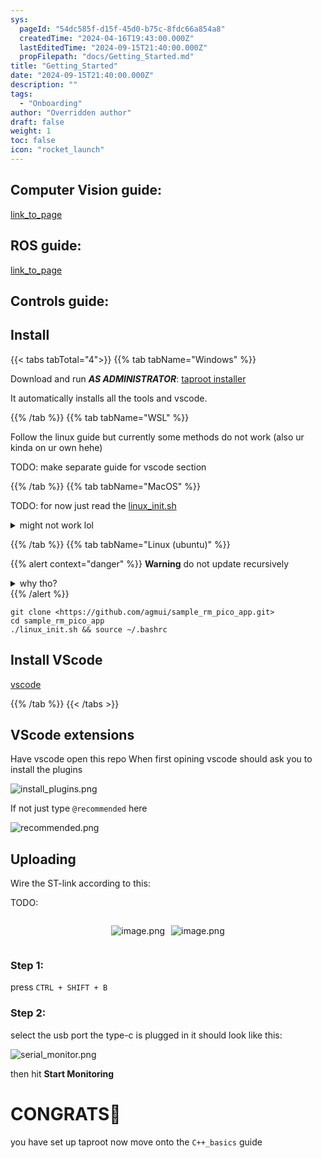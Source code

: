 ```yaml
---
sys:
  pageId: "54dc585f-d15f-45d0-b75c-8fdc66a854a8"
  createdTime: "2024-04-16T19:43:00.000Z"
  lastEditedTime: "2024-09-15T21:40:00.000Z"
  propFilepath: "docs/Getting_Started.md"
title: "Getting_Started"
date: "2024-09-15T21:40:00.000Z"
description: ""
tags:
  - "Onboarding"
author: "Overridden author"
draft: false
weight: 1
toc: false
icon: "rocket_launch"
---
```


## Computer Vision guide:

[link_to_page](86d45bc0-388b-4d26-8848-44f255f73d0e)

## ROS guide:

[link_to_page](3c76c1de-ec8f-46d6-8b0a-294005edc2d5)

## Controls guide:

## Install

{{< tabs tabTotal="4">}}
{{% tab tabName="Windows" %}}

Download and run _**AS ADMINISTRATOR**_: [taproot installer](https://github.com/Thornbots/TeachingFreshies/releases/tag/1.0)

It automatically installs all the tools and vscode.

{{% /tab %}}
{{% tab tabName="WSL" %}}

Follow the linux guide but currently some methods do not work (also ur kinda on ur own hehe)

TODO: make separate guide for vscode section

{{% /tab %}}
{{% tab tabName="MacOS" %}}

TODO: for now just read the [linux_init.sh](https://github.com/agmui/sample_rm_pico_app/blob/main/linux_init.sh)

<details>
<summary>might not work lol</summary>

`brew install libusb pkg-config`

Next install: [vscode](https://code.visualstudio.com/Download)

</details>

{{% /tab %}}
{{% tab tabName="Linux (ubuntu)" %}}

{{% alert context="danger" %}}
**Warning** do not update recursively
<details>
<summary>why tho?</summary>
There are some submodules that may go on for a while (like tinyusb) and I highly
recommend you don't need to get them.
If you want to see what submodules I update just look in `linux_init.sh`
</details>
{{% /alert %}}

```shell
git clone <https://github.com/agmui/sample_rm_pico_app.git>
cd sample_rm_pico_app
./linux_init.sh && source ~/.bashrc
```

## Install VScode

[vscode](https://code.visualstudio.com/Download)

{{% /tab %}}
{{< /tabs >}}

## VScode extensions

Have vscode open this repo
When first opining vscode should ask you to install the plugins

![install_plugins.png](https://prod-files-secure.s3.us-west-2.amazonaws.com/d518164a-d88e-44d1-a4ee-3adb3bd8bce0/89bd30f0-1825-4e77-867b-0a41ce370880/install_plugins.png?X-Amz-Algorithm=AWS4-HMAC-SHA256&X-Amz-Content-Sha256=UNSIGNED-PAYLOAD&X-Amz-Credential=ASIAZI2LB466SL2KGFP5%2F20250205%2Fus-west-2%2Fs3%2Faws4_request&X-Amz-Date=20250205T121350Z&X-Amz-Expires=3600&X-Amz-Security-Token=IQoJb3JpZ2luX2VjECsaCXVzLXdlc3QtMiJIMEYCIQDN6hwWU0SriYIf8xq4TwBePA6KhISHwC6RN1qMolZgNwIhAK%2Bl0TEMWQkNf5gdByoNDxYO4edQtxuHv8BMUlc9c4tAKv8DCEQQABoMNjM3NDIzMTgzODA1IgzN%2FHbnGkTkARlcnNwq3ANnkcyyuU8T4WfNGZ%2BLvPFqday7b2Nlq29HaWt%2FttbNpAfO8rVtbN5%2FlFZ7ucDULgO802P6w68H8bHUSNPlIMvDX48Pmn6D4TLnHE1upfwQjsZb1VBMff%2Fyosw2sVj89gRfA%2FpQXtdXvg8ntEjpzG%2BGTBE64%2FAp%2Bo%2FPvuOh7B5uaOZJVDuakMYwt%2FO1SmDEZXeW8euyhHG%2BjcYIzU5%2BwKPpFh5j7%2F8q%2FRcYjcOkbwuMd0zrIXHGx%2FWI4DSmBVqeNypgt5OvKP0iZOS4wYrqGesY9YDIPapUKWuWR6wcE6wyEdunOoMn3ps34s5%2FeJHQ9xN4fQEJhSiYF6PYGLNbrpymgYL4Le%2FWDmF6tkcrkuxjF740prCd%2FFTtfLHY%2FPXMYOOzmWttPcR88pmPVQzFn%2F1N%2BNDYjPSov%2Fr4RkUwz%2FQajmIb3kHfLgSiDgGvKYTF26PfSR8nxxZ1mQ%2BT5EFdlgJAMOBzljl5J9TYaim%2Bej8yK95NmoI2uhNZNbJwmgGtc5gZx%2Fxp9W3NyH%2BFoH6sL1KXlH%2BrlKPlKdxdCxrDl6JZBVOxgFmnu9NxAV38DHQT8tjrfJ9GvDtlUbMRse%2F%2BVWocM1DRK9QIRBtuTB1P2di%2BkKqC0DfmmF0yr7SErjDti429BjqkAafV7qm6STY3WZmlVp8lEIdh%2BK312DuBxpxgNih0IUNcAuyiV4qPyrWsc5RHWTRu2rdufqy9SHi8KflaBvd9dnZE1Fs7Shp3grYfxhVcp4pBqFRodqZ9E%2Flc0jBetkhrQoLtvjERxxzj0JsCQA5UHn520%2Bvn%2BbWQqZFyBGKnrkr2Z2WI2tsXbDHZz3q92RObdpeT9dRio4ruDjELIriXY2v4fUO5&X-Amz-Signature=cd600bd6d3ee2b75a47974e50c7da1e68fe392fc90fc63b93f396c858f9821a7&X-Amz-SignedHeaders=host&x-id=GetObject)

If not just type `@recommended` here  

![recommended.png](https://prod-files-secure.s3.us-west-2.amazonaws.com/d518164a-d88e-44d1-a4ee-3adb3bd8bce0/61e661e9-5d85-4dfc-be0d-8d2097a5e793/recommended.png?X-Amz-Algorithm=AWS4-HMAC-SHA256&X-Amz-Content-Sha256=UNSIGNED-PAYLOAD&X-Amz-Credential=ASIAZI2LB466SL2KGFP5%2F20250205%2Fus-west-2%2Fs3%2Faws4_request&X-Amz-Date=20250205T121350Z&X-Amz-Expires=3600&X-Amz-Security-Token=IQoJb3JpZ2luX2VjECsaCXVzLXdlc3QtMiJIMEYCIQDN6hwWU0SriYIf8xq4TwBePA6KhISHwC6RN1qMolZgNwIhAK%2Bl0TEMWQkNf5gdByoNDxYO4edQtxuHv8BMUlc9c4tAKv8DCEQQABoMNjM3NDIzMTgzODA1IgzN%2FHbnGkTkARlcnNwq3ANnkcyyuU8T4WfNGZ%2BLvPFqday7b2Nlq29HaWt%2FttbNpAfO8rVtbN5%2FlFZ7ucDULgO802P6w68H8bHUSNPlIMvDX48Pmn6D4TLnHE1upfwQjsZb1VBMff%2Fyosw2sVj89gRfA%2FpQXtdXvg8ntEjpzG%2BGTBE64%2FAp%2Bo%2FPvuOh7B5uaOZJVDuakMYwt%2FO1SmDEZXeW8euyhHG%2BjcYIzU5%2BwKPpFh5j7%2F8q%2FRcYjcOkbwuMd0zrIXHGx%2FWI4DSmBVqeNypgt5OvKP0iZOS4wYrqGesY9YDIPapUKWuWR6wcE6wyEdunOoMn3ps34s5%2FeJHQ9xN4fQEJhSiYF6PYGLNbrpymgYL4Le%2FWDmF6tkcrkuxjF740prCd%2FFTtfLHY%2FPXMYOOzmWttPcR88pmPVQzFn%2F1N%2BNDYjPSov%2Fr4RkUwz%2FQajmIb3kHfLgSiDgGvKYTF26PfSR8nxxZ1mQ%2BT5EFdlgJAMOBzljl5J9TYaim%2Bej8yK95NmoI2uhNZNbJwmgGtc5gZx%2Fxp9W3NyH%2BFoH6sL1KXlH%2BrlKPlKdxdCxrDl6JZBVOxgFmnu9NxAV38DHQT8tjrfJ9GvDtlUbMRse%2F%2BVWocM1DRK9QIRBtuTB1P2di%2BkKqC0DfmmF0yr7SErjDti429BjqkAafV7qm6STY3WZmlVp8lEIdh%2BK312DuBxpxgNih0IUNcAuyiV4qPyrWsc5RHWTRu2rdufqy9SHi8KflaBvd9dnZE1Fs7Shp3grYfxhVcp4pBqFRodqZ9E%2Flc0jBetkhrQoLtvjERxxzj0JsCQA5UHn520%2Bvn%2BbWQqZFyBGKnrkr2Z2WI2tsXbDHZz3q92RObdpeT9dRio4ruDjELIriXY2v4fUO5&X-Amz-Signature=27e0826748e4c64f3304d459a4ee9ac1cf01cc945c0f2dfed16d0d945d2f2329&X-Amz-SignedHeaders=host&x-id=GetObject)

## Uploading

Wire the ST-link according to this:

TODO:

<div style="display: flex;flex-direction: row; column-gap:10px; max-width: 630px;justify-content: center;">
<div>

![image.png](https://prod-files-secure.s3.us-west-2.amazonaws.com/d518164a-d88e-44d1-a4ee-3adb3bd8bce0/210ecb78-1116-4d7b-b9b7-2292f66fa2c2/image.png?X-Amz-Algorithm=AWS4-HMAC-SHA256&X-Amz-Content-Sha256=UNSIGNED-PAYLOAD&X-Amz-Credential=ASIAZI2LB4667H6WFSPV%2F20250205%2Fus-west-2%2Fs3%2Faws4_request&X-Amz-Date=20250205T121353Z&X-Amz-Expires=3600&X-Amz-Security-Token=IQoJb3JpZ2luX2VjECsaCXVzLXdlc3QtMiJHMEUCIGXhGVGhVlCwqRQaJtB1ZQPp%2BRbD7gsdvYBMtgga9UOsAiEAxi7rkGoEl2NlDddNiVWqHV78QCcP0UxPavabmj8wv0kq%2FwMIRBAAGgw2Mzc0MjMxODM4MDUiDCSQhMlDeeHjZ%2BTPNyrcA%2FJOlh9z7unggUBJban%2BHJt8z6YWL9q83h8UnF6dddIyhuoOP49Wc1jtHHrrwQdVBnsx4MGaiL1B58ErtnE2TuLIjS6LaT9Bn00Qc7uQlA1yEvV0Duma1xcPrKS9v2LDibWMxqiL%2FvaFlreC1biEx%2BpXnqHrTdruDMg5odqBtfziUZ784lFgvqgf1zcBzfnbJiSya8%2F46Br1OojlTWHTgsXsKHlV4gr%2BvB%2Bs86ajNZ7ZbiuDG%2F34%2BYNT5tc7mxkqxauFxaho%2BU1duHXAK6nQAnrh842RIVxi5jNWR9qmR2%2F0cKvLzasDhnaMIV9MZqJfRulNQud0Zpi9L0LPHX5j2OyymqM7n5oN7sK0aRcryM7GqMNm6z4Vld2pZhEuly%2BtPdYGUWHMRn%2BEI5VqhVIqPL5xifLUCkg3rCafxqxBJn%2BepanIHR%2F0hbO1efyy%2BgZryTn%2FlD77%2FR3quXLbdx5h8next3kJyaii%2FpQ%2FkofPRfer41qbuNK0lFqsbCA1cJKNa6lQO9RXrdnE9yWqO%2BwUup%2FLoS9ySwBs4sovZmNubJMq%2FhbvlJVGxVB1gZF6UNoezNXkrOJumKJMvE%2FBISvPQCmWNFILB%2FiRC%2Ba1DbZP4WQRmODlDgvJcJ6eFTxwMIaMjb0GOqUBghCL0irufjNMFhtkfz1hPNhgYW%2FrMUeBrHJZqgHFDyX3dSboc2v2%2F6uJK99fWoz4qVXd3dynE8hA21xOaBXbVPKz3S%2FlOTYV8e6Ed5YkfrQhA%2FK673SorxrZ4IKZpwV%2B%2B8odtOtKgLBA3P2yq9d%2F%2Ba9hlj2%2B6I1FM4W0fMUaHhlUQOMqDWOnWdQ31%2FnkXQ1ISq3PzlAO%2BeWcGGAWH4PSv%2BeiCGba&X-Amz-Signature=1c5ef522a0f5bf7784a483358d41d66a0a0e5835357c1ee25d4bd6e08b4bf00d&X-Amz-SignedHeaders=host&x-id=GetObject)

</div>
<div>

![image.png](https://prod-files-secure.s3.us-west-2.amazonaws.com/d518164a-d88e-44d1-a4ee-3adb3bd8bce0/33a0fd0f-8ca6-4a86-8e09-26e95ded1fff/image.png?X-Amz-Algorithm=AWS4-HMAC-SHA256&X-Amz-Content-Sha256=UNSIGNED-PAYLOAD&X-Amz-Credential=ASIAZI2LB4664R3JYE4Z%2F20250205%2Fus-west-2%2Fs3%2Faws4_request&X-Amz-Date=20250205T121353Z&X-Amz-Expires=3600&X-Amz-Security-Token=IQoJb3JpZ2luX2VjECsaCXVzLXdlc3QtMiJHMEUCIQDtZJvtbEzaCPYrdP1P44rLN6cEsH%2BZFi4vtly6aMphUQIgW8w0j7CaJEj9ZhmMZ9BDETkYNNAA44MVsRgXVpFYSboq%2FwMIRBAAGgw2Mzc0MjMxODM4MDUiDEMU%2Frk7DFzk73wTqircA2oMkeEuBESKdmWR3M0jgbwBw2symx%2Fe0aeHnxx%2FjISLTCiJCTp1ldgHNEl%2FEk5JZ1ou%2BzwTPZ%2FHmwed3Pk2ZXclgqTLBzKtUw8E5QSexIMRE%2BnoQ1qve7zlXHCVpKxHDRdFQ0cexPeOwq%2BWDwXJQxqrGvF0m%2FguYgqBrFIaLhjPi3Ziu%2BFCXj1SFeyDNRq0%2F8AkedzTxEN8F5zt%2FH%2BXwJZIpqaY0tIR%2FYXkMiKfXGeX%2BTwbFDsIqSW6aWV3xoUUO%2FNnayJEECEy2UgRyprSAWtVQLj%2BmAiSHuAQzuaWrK4ZPjyszymcH3Eynai1wcC80uLBXRbp6zwc8teoUHq2d%2BzxL0tYB2kmKGleqO65pq7LSDWJwcQT75OWgOo9LpEdnfm8v4JWXZEGh%2B2cUsVVdgbO83Ojc3SDgbnxgNP2hdem79SPsBVzHSPgBvRkFvoXxmB89c5J8eYBPMmSdbCSEzMUKIwZiSL0K1mgWji2skP35OcaK0ojs16X%2F8hUZI7KYYtLW2XNGCCGRVC81Q2MhmRdreTlgMocNcNzvQEpT%2F65hDKratYPxpfW8yDsyycN4sL6Vgpy%2FlPrPkHz5p5ocppmeRf9UkXvk4ftvk6v80C%2FmCZsTGsrs2LSt32mMP6Ljb0GOqUB8bOi3%2BBt2B%2FauySpHlpiL1R2UTnncjrOPw2L%2FEm79XTztprgjurh%2BvVP7a5hHdm6PDiRkHQmMSMXDt3aDlQ1XiOb%2BKLXN%2FH9OAj%2FJN4S3dfY8q5i5TLZIs9y0sopvqY7Nm1JTjSjKajQM2zCSR9bZAujet4hcBPs9vuHss19s0CpBAZL5Sep%2BbyGEJjl6BhbLp12koOoCYQem%2BcI5C7fkCZ3QFM8&X-Amz-Signature=5ed2cedbabfed872f5f5dd7e95ae9f8da018ca49a55362e22096c52c81f75955&X-Amz-SignedHeaders=host&x-id=GetObject)

</div>
</div>

### Step 1:

press `CTRL + SHIFT + B`

### Step 2:

select the usb port the type-c is plugged in it should look like this:

![serial_monitor.png](https://prod-files-secure.s3.us-west-2.amazonaws.com/d518164a-d88e-44d1-a4ee-3adb3bd8bce0/f03f4774-05d4-4393-b6a0-d5efb6d315ab/serial_monitor.png?X-Amz-Algorithm=AWS4-HMAC-SHA256&X-Amz-Content-Sha256=UNSIGNED-PAYLOAD&X-Amz-Credential=ASIAZI2LB466SL2KGFP5%2F20250205%2Fus-west-2%2Fs3%2Faws4_request&X-Amz-Date=20250205T121350Z&X-Amz-Expires=3600&X-Amz-Security-Token=IQoJb3JpZ2luX2VjECsaCXVzLXdlc3QtMiJIMEYCIQDN6hwWU0SriYIf8xq4TwBePA6KhISHwC6RN1qMolZgNwIhAK%2Bl0TEMWQkNf5gdByoNDxYO4edQtxuHv8BMUlc9c4tAKv8DCEQQABoMNjM3NDIzMTgzODA1IgzN%2FHbnGkTkARlcnNwq3ANnkcyyuU8T4WfNGZ%2BLvPFqday7b2Nlq29HaWt%2FttbNpAfO8rVtbN5%2FlFZ7ucDULgO802P6w68H8bHUSNPlIMvDX48Pmn6D4TLnHE1upfwQjsZb1VBMff%2Fyosw2sVj89gRfA%2FpQXtdXvg8ntEjpzG%2BGTBE64%2FAp%2Bo%2FPvuOh7B5uaOZJVDuakMYwt%2FO1SmDEZXeW8euyhHG%2BjcYIzU5%2BwKPpFh5j7%2F8q%2FRcYjcOkbwuMd0zrIXHGx%2FWI4DSmBVqeNypgt5OvKP0iZOS4wYrqGesY9YDIPapUKWuWR6wcE6wyEdunOoMn3ps34s5%2FeJHQ9xN4fQEJhSiYF6PYGLNbrpymgYL4Le%2FWDmF6tkcrkuxjF740prCd%2FFTtfLHY%2FPXMYOOzmWttPcR88pmPVQzFn%2F1N%2BNDYjPSov%2Fr4RkUwz%2FQajmIb3kHfLgSiDgGvKYTF26PfSR8nxxZ1mQ%2BT5EFdlgJAMOBzljl5J9TYaim%2Bej8yK95NmoI2uhNZNbJwmgGtc5gZx%2Fxp9W3NyH%2BFoH6sL1KXlH%2BrlKPlKdxdCxrDl6JZBVOxgFmnu9NxAV38DHQT8tjrfJ9GvDtlUbMRse%2F%2BVWocM1DRK9QIRBtuTB1P2di%2BkKqC0DfmmF0yr7SErjDti429BjqkAafV7qm6STY3WZmlVp8lEIdh%2BK312DuBxpxgNih0IUNcAuyiV4qPyrWsc5RHWTRu2rdufqy9SHi8KflaBvd9dnZE1Fs7Shp3grYfxhVcp4pBqFRodqZ9E%2Flc0jBetkhrQoLtvjERxxzj0JsCQA5UHn520%2Bvn%2BbWQqZFyBGKnrkr2Z2WI2tsXbDHZz3q92RObdpeT9dRio4ruDjELIriXY2v4fUO5&X-Amz-Signature=32b586991e7b6c32ed86b3efb2cf3a06683ae489997ba267fa769f009cf2c24f&X-Amz-SignedHeaders=host&x-id=GetObject)

then hit **Start Monitoring**

# CONGRATS🎉

you have set up taproot now move onto the `C++_basics` guide
